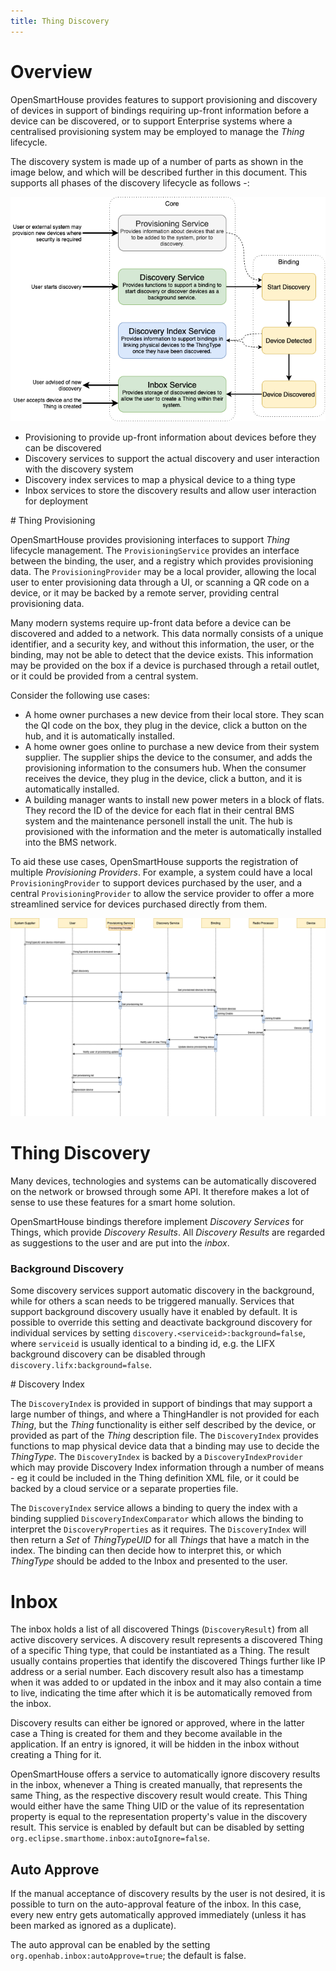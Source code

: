 ```yaml
---
title: Thing Discovery
---
```



# Overview

OpenSmartHouse provides features to support provisioning and discovery of devices in support of bindings requiring up-front information before a device can be discovered, or to support Enterprise systems where a centralised provisioning system may be employed to manage the _Thing_ lifecycle.

The discovery system is made up of a number of parts as shown in the image below, and which will be described further in this document. This supports all phases of the discovery lifecycle as follows -:

![](discovery_services_overview.png)

* Provisioning to provide up-front information about devices before they can be discovered
* Discovery services to support the actual discovery and user interaction with the discovery system
* Discovery index services to map a physical device to a thing type
* Inbox services to store the discovery results and allow user interaction for deployment 


# Thing Provisioning

OpenSmartHouse provides provisioning interfaces to support _Thing_ lifecycle management. The `ProvisioningService` provides an interface between the binding, the user, and a registry which provides provisioning data. The `ProvisioningProvider` may be a local provider, allowing the local user to enter provisioning data through a UI, or scanning a QR code on a device, or it may be backed by a remote server, providing central provisioning data.

Many modern systems require up-front data before a device can be discovered and added to a network. This data normally consists of a unique identifier, and a security key, and without this information, the user, or the binding, may not be able to detect that the device exists. This information may be provided on the box if a device is purchased through a retail outlet, or it could be provided from a central system. 

Consider the following use cases: 

* A home owner purchases a new device from their local store. They scan the QI code on the box, they plug in the device, click a button on the hub, and it is automatically installed.
* A home owner goes online to purchase a new device from their system supplier. The supplier ships the device to the consumer, and adds the provisioning information to the consumers hub. When the consumer receives the device, they plug in the device, click a button, and it is automatically installed.
* A building manager wants to install new power meters in a block of flats. They record the ID of the device for each flat in their central BMS system and the maintenance personell install the unit. The hub is provisioned with the information and the meter is automatically installed into the BMS network.

To aid these use cases, OpenSmartHouse supports the registration of multiple _Provisioning Providers_. For example, a system could have a local `ProvisioningProvider` to support devices purchased by the user, and a central `ProvisioningProvider` to allow the service provider to offer a more streamlined service for devices purchased directly from them.

![](provisioning_overview.png)


# Thing Discovery

Many devices, technologies and systems can be automatically discovered on the network or browsed through some API. It therefore makes a lot of sense to use these features for a smart home solution.

OpenSmartHouse bindings therefore implement _Discovery Services_ for Things, which provide _Discovery Results_. All _Discovery Results_ are regarded as suggestions to the user and are put into the _inbox_.

### Background Discovery

Some discovery services support automatic discovery in the background, while for others a scan needs to be triggered manually.
Services that support background discovery usually have it enabled by default. 
It is possible to override this setting and deactivate background discovery for individual services by setting `discovery.<serviceid>:background=false`, where `serviceid` is usually identical to a binding id, e.g. the LIFX background discovery can be disabled through `discovery.lifx:background=false`.

# Discovery Index

The `DiscoveryIndex`  is provided in support of bindings that may support a large number of things, and where a ThingHandler is not provided for each _Thing_, but the _Thing_ functionality is either self described by the device, or provided as part of the _Thing_ description file. The `DiscoveryIndex`  provides functions to map physical device data that a binding may use to decide the _ThingType_. The `DiscoveryIndex` is backed by a `DiscoveryIndexProvider` which may provide Discovery Index information through a number of means - eg it could be included in the Thing definition XML file, or it could be backed by a cloud service or a separate properties file.

The `DiscoveryIndex` service allows a binding to query the index with a binding supplied `DiscoveryIndexComparator` which allows the binding to interpret the `DiscoveryProperties` as it requires. The `DiscoveryIndex` will then return a _Set_ of _ThingTypeUID_ for all _Things_ that have a match in the index. The binding can then decide how to interpret this, or which _ThingType_ should be added to the Inbox and presented to the user.

# Inbox

The inbox holds a list of all discovered Things (`DiscoveryResult`) from all active discovery services. 
A discovery result represents a discovered Thing of a specific Thing type, that could be instantiated as a Thing. 
The result usually contains properties that identify the discovered Things further like IP address or a serial number. 
Each discovery result also has a timestamp when it was added to or updated in the inbox and it may also contain a time to live, indicating the time after which it is be automatically removed from the inbox. 

Discovery results can either be ignored or approved, where in the latter case a Thing is created for them and they become available in the application. 
If an entry is ignored, it will be hidden in the inbox without creating a Thing for it. 

OpenSmartHouse offers a service to automatically ignore discovery results in the inbox, whenever a Thing is created manually, that represents the same Thing, as the respective discovery result would create. 
This Thing would either have the same Thing UID or the value of its representation property is equal to the representation property's value in the discovery result.
This service is enabled by default but can be disabled by setting `org.eclipse.smarthome.inbox:autoIgnore=false`. 

## Auto Approve

If the manual acceptance of discovery results by the user is not desired, it is possible to turn on the auto-approval feature of the inbox.
In this case, every new entry gets automatically approved immediately (unless it has been marked as ignored as a duplicate).

The auto approval can be enabled by the setting `org.openhab.inbox:autoApprove=true`; the default is false.
